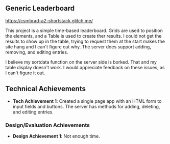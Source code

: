 ## Generic Leaderboard
https://csmbrad-a2-shortstack.glitch.me/

This project is a simple time-based leaderboard. Grids are used to position the elements, and a Table is used to create ther results.
I could not get the results to show up in the table, trying to request them at the start makes the site hang and I can't figure out why.
The server does support adding, removing, and editing entries.

I believe my sortdata function on the server side is borked. That and my table display doesn't work. I would appreciate feedback on these issues, as I can't figure it out.

## Technical Achievements
- **Tech Achievement 1**: Created a single page app with an HTML form to input fields and buttons. The server has methods for adding, deleting, and editing entries. 

### Design/Evaluation Achievements
- **Design Achievement 1**: Not enough time.
